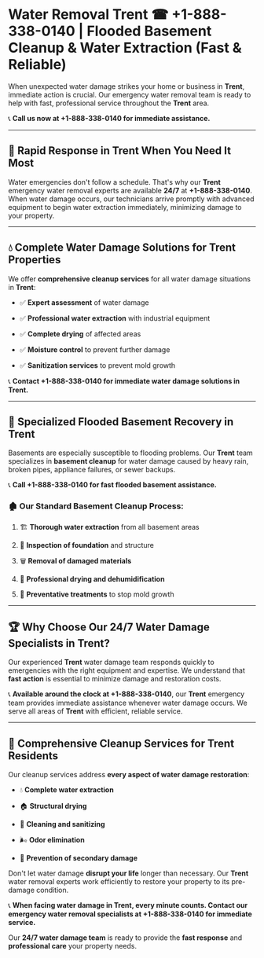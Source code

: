 # Water Removal Trent ☎ +1-888-338-0140 | Flooded Basement Cleanup & Water Extraction (Fast & Reliable)

When unexpected water damage strikes your home or business in **Trent**, immediate action is crucial. Our emergency water removal team is ready to help with fast, professional service throughout the **Trent** area. 

📞 **Call us now at +1-888-338-0140 for immediate assistance.**
---
## 🚀 Rapid Response in Trent When You Need It Most
Water emergencies don't follow a schedule. That's why our **Trent** emergency water removal experts are available **24/7** at **+1-888-338-0140**. When water damage occurs, our technicians arrive promptly with advanced equipment to begin water extraction immediately, minimizing damage to your property.
---
## 💧 Complete Water Damage Solutions for Trent Properties
We offer **comprehensive cleanup services** for all water damage situations in **Trent**:
- ✅ **Expert assessment** of water damage  
- ✅ **Professional water extraction** with industrial equipment  
- ✅ **Complete drying** of affected areas  
- ✅ **Moisture control** to prevent further damage  
- ✅ **Sanitization services** to prevent mold growth  
📞 **Contact +1-888-338-0140 for immediate water damage solutions in Trent.**
---
## 🌊 Specialized Flooded Basement Recovery in Trent
Basements are especially susceptible to flooding problems. Our **Trent** team specializes in **basement cleanup** for water damage caused by heavy rain, broken pipes, appliance failures, or sewer backups. 
📞 **Call +1-888-338-0140 for fast flooded basement assistance.**
### 🏚️ Our Standard Basement Cleanup Process:
1. 🏗️ **Thorough water extraction** from all basement areas  
2. 🔎 **Inspection of foundation** and structure  
3. 🗑️ **Removal of damaged materials**  
4. 💨 **Professional drying and dehumidification**  
5. 🚫 **Preventative treatments** to stop mold growth  
---
## 🏆 Why Choose Our 24/7 Water Damage Specialists in Trent?
Our experienced **Trent** water damage team responds quickly to emergencies with the right equipment and expertise. We understand that **fast action** is essential to minimize damage and restoration costs.
📞 **Available around the clock at +1-888-338-0140**, our **Trent** emergency team provides immediate assistance whenever water damage occurs. We serve all areas of **Trent** with efficient, reliable service.
---
## 🧹 Comprehensive Cleanup Services for Trent Residents
Our cleanup services address **every aspect of water damage restoration**:
- 💧 **Complete water extraction**  
- 🏠 **Structural drying**  
- 🧼 **Cleaning and sanitizing**  
- 🌬️ **Odor elimination**  
- 🚫 **Prevention of secondary damage**  
Don't let water damage **disrupt your life** longer than necessary. Our **Trent** water removal experts work efficiently to restore your property to its pre-damage condition.
📞 **When facing water damage in Trent, every minute counts. Contact our emergency water removal specialists at +1-888-338-0140 for immediate service.**
Our **24/7 water damage team** is ready to provide the **fast response** and **professional care** your property needs.
